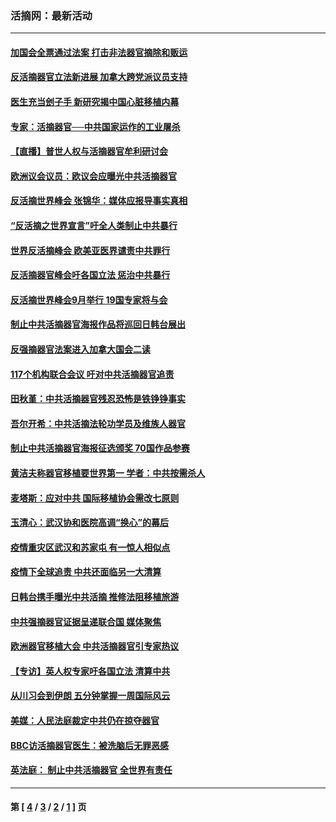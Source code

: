 ### 活摘网：最新活动
---
#### [加国会全票通过法案 打击非法器官摘除和贩运](../../pages/nf5883/n13884924.md?12300430) 
#### [反活摘器官立法新进展 加拿大跨党派议员支持](../../pages/nf5883/n13876061.md?12300430) 
#### [医生充当刽子手 新研究揭中国心脏移植内幕](../../pages/nf5883/n13772291.md?12300430) 
#### [专家：活摘器官──中共国家运作的工业屠杀](../../pages/nf5883/n13761178.md?12300430) 
#### [【直播】普世人权与活摘器官牟利研讨会](../../pages/nf5883/n13425146.md?12300430) 
#### [欧洲议会议员：欧议会应曝光中共活摘器官](../../pages/nf5883/n13336571.md?12300430) 
#### [反活摘世界峰会 张锦华：媒体应报导事实真相](../../pages/nf5883/n13278502.md?12300430) 
#### [“反活摘之世界宣言”吁全人类制止中共暴行](../../pages/nf5883/n13259730.md?12300430) 
#### [世界反活摘峰会 欧美亚医界谴责中共罪行](../../pages/nf5883/n13253550.md?12300430) 
#### [反活摘器官峰会吁各国立法 惩治中共暴行](../../pages/nf5883/n13245052.md?12300430) 
#### [反活摘世界峰会9月举行 19国专家将与会](../../pages/nf5883/n13201492.md?12300430) 
#### [制止中共活摘器官海报作品将巡回日韩台展出](../../pages/nf5883/n13177791.md?12300430) 
#### [反强摘器官法案进入加拿大国会二读](../../pages/nf5883/n13033450.md?12300430) 
#### [117个机构联合会议 吁对中共活摘器官追责](../../pages/nf5883/n12775087.md?12300430) 
#### [田秋堇：中共活摘器官残忍恐怖是铁铮铮事实](../../pages/nf5883/n12702148.md?12300430) 
#### [吾尔开希：中共活摘法轮功学员及维族人器官](../../pages/nf5883/n12693197.md?12300430) 
#### [制止中共活摘器官海报征选颁奖 70国作品参赛](../../pages/nf5883/n12692050.md?12300430) 
#### [黄洁夫称器官移植要世界第一 学者：中共按需杀人](../../pages/nf5883/n12572329.md?12300430) 
#### [麦塔斯：应对中共 国际移植协会需改七原则](../../pages/nf5883/n12514711.md?12300430) 
#### [玉清心：武汉协和医院高调“换心”的幕后](../../pages/nf5883/n12298730.md?12300430) 
#### [疫情重灾区武汉和苏家屯 有一惊人相似点](../../pages/nf5883/n12150824.md?12300430) 
#### [疫情下全球追责 中共还面临另一大清算](../../pages/nf5883/n12070397.md?12300430) 
#### [日韩台携手曝光中共活摘 推修法阻移植旅游](../../pages/nf5883/n11712046.md?12300430) 
#### [中共强摘器官证据呈递联合国 媒体聚焦](../../pages/nf5883/n11546426.md?12300430) 
#### [欧洲器官移植大会 中共活摘器官引专家热议](../../pages/nf5883/n11539095.md?12300430) 
#### [【专访】英人权专家吁各国立法 清算中共](../../pages/nf5883/n11367315.md?12300430) 
#### [从川习会到伊朗 五分钟掌握一周国际风云](../../pages/nf5883/n11338520.md?12300430) 
#### [美媒：人民法庭裁定中共仍在掠夺器官](../../pages/nf5883/n11334897.md?12300430) 
#### [BBC访活摘器官医生：被洗脑后无罪恶感](../../pages/nf5883/n11335935.md?12300430) 
#### [英法庭： 制止中共活摘器官 全世界有责任](../../pages/nf5883/n11330691.md?12300430) 

---
#### 第 [ [4](./4.md?12300430) / [3](./3.md?12300430) / [2](./2.md?12300430) / [1](./1.md?12300430) ] 页
